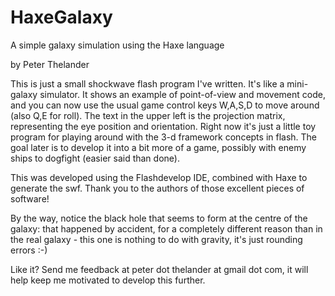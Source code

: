 # HaxeGalaxy
A simple galaxy simulation using the Haxe language

by Peter Thelander

This is just a small shockwave flash program I've written. It's like a mini-galaxy simulator.
It shows an example of point-of-view and movement code, and you can now use the usual game control keys W,A,S,D to move around (also Q,E for roll). The text in the upper left is the projection matrix, representing the eye position and orientation.
Right now it's just a little toy program for playing around with the 3-d framework concepts in flash. The goal later is to develop it into a bit more of a game, possibly with enemy ships to dogfight (easier said than done).

This was developed using the Flashdevelop IDE, combined with Haxe to generate the swf. Thank you to the authors of those excellent pieces of software!

By the way, notice the black hole that seems to form at the centre of the galaxy: that happened by accident, for a completely different reason than in the real galaxy - this one is nothing to do with gravity, it's just rounding errors :-)

Like it? Send me feedback at peter dot thelander at gmail dot com, it will help keep me motivated to develop this further.

